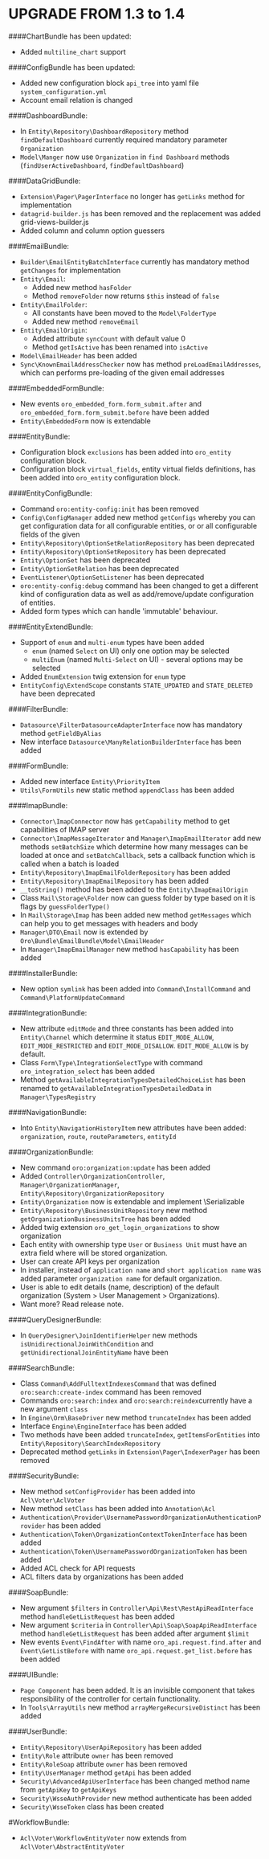 UPGRADE FROM 1.3 to 1.4
=======================


####ChartBundle has been updated:
- Added `multiline_chart` support

####ConfigBundle has been updated:
- Added new configuration block `api_tree` into yaml file `system_configuration.yml`
- Account email relation is changed

####DashboardBundle:
- In `Entity\Repository\DashboardRepository` method `findDefaultDashboard` currently required mandatory parameter `Organization`
- `Model\Manger` now use `Organization` in `find Dashboard` methods (`findUserActiveDashboard`, `findDefaultDashboard`)

####DataGridBundle:
- `Extension\Pager\PagerInterface` no longer has `getLinks` method for implementation
- `datagrid-builder.js` has been removed and the replacement was added grid-views-builder.js
- Added column and column option guessers

####EmailBundle:
- `Builder\EmailEntityBatchInterface` currently has mandatory method `getChanges` for implementation
- `Entity\Email`:
    - Added new method `hasFolder`
    - Method `removeFolder` now returns `$this` instead of `false`
- `Entity\EmailFolder`:
    - All constants have been moved to the `Model\FolderType`
    - Added new method `removeEmail`
- `Entity\EmailOrigin`:
    - Added attribute `syncCount` with default value 0
    - Method `getIsActive` has been renamed into `isActive`
- `Model\EmailHeader` has been added
- `Sync\KnownEmailAddressChecker` now has method `preLoadEmailAddresses`, which can performs pre-loading of the given email addresses

####EmbeddedFormBundle:
- New events `oro_embedded_form.form_submit.after` and `oro_embedded_form.form_submit.before` have been added
- `Entity\EmbeddedForm` now is extendable

####EntityBundle:
- Configuration block `exclusions` has been added into `oro_entity` configuration block.
- Configuration block `virtual_fields`, entity virtual fields definitions, has been added into `oro_entity` configuration block.

####EntityConfigBundle:
- Command `oro:entity-config:init` has been removed
- `Config\ConfigManager` added new method `getConfigs` whereby you can get configuration data for all configurable entities, or or all configurable fields of the given
- `Entity\Repository\OptionSetRelationRepository` has been deprecated
- `Entity\Repository\OptionSetRepository` has been deprecated
- `Entity\OptionSet` has been deprecated
- `Entity\OptionSetRelation` has been deprecated
- `EventListener\OptionSetListener` has been deprecated
- `oro:entity-config:debug` command has been changed to get a different kind of configuration data as well as add/remove/update configuration of entities.
- Added form types which can handle 'immutable' behaviour.

####EntityExtendBundle:
- Support of `enum` and `multi-enum` types have been added
    - `enum` (named `Select` on UI) only one option may be selected
    - `multiEnum` (named `Multi-Select` on UI) - several options may be selected
- Added `EnumExtension` twig extension for `enum` type
- `EntityConfig\ExtendScope` constants `STATE_UPDATED` and `STATE_DELETED` have been deprecated

####FilterBundle:
- `Datasource\FilterDatasourceAdapterInterface` now has mandatory method `getFieldByAlias`
- New interface `Datasource\ManyRelationBuilderInterface` has been added

####FormBundle:
- Added new interface `Entity\PriorityItem`
- `Utils\FormUtils` new static method `appendClass` has been added

####ImapBundle:
- `Connector\ImapConnector` now has `getCapability` method to get capabilities of IMAP server
- `Connector\ImapMessageIterator` and `Manager\ImapEmailIterator` add new methods `setBatchSize` which determine how many messages can be loaded at once and `setBatchCallback`, sets a callback function which is called when a batch is loaded
- `Entity\Repository\ImapEmailFolderRepository` has been added
- `Entity\Repository\ImapEmailRepository` has been added
- `__toString()` method has been added to the `Entity\ImapEmailOrigin`
- Class `Mail\Storage\Folder` now can guess folder by type based on it is flags by `guessFolderType()`
- In `Mail\Storage\Imap` has been added new method `getMessages` which can help you to get messages with headers and body
- `Manager\DTO\Email` now is extended by `Oro\Bundle\EmailBundle\Model\EmailHeader`
- In `Manager\ImapEmailManager` new method `hasCapability` has been added

####InstallerBundle:
- New option `symlink` has been added into `Command\InstallCommand` and `Command\PlatformUpdateCommand`

####IntegrationBundle:
- New attribute `editMode` and three constants has been added into `Entity\Channel` which determine it status `EDIT_MODE_ALLOW`, `EDIT_MODE_RESTRICTED` and `EDIT_MODE_DISALLOW`. `EDIT_MODE_ALLOW` is by default.
- Class `Form\Type\IntegrationSelectType` with command `oro_integration_select` has been added
- Method `getAvailableIntegrationTypesDetailedChoiceList` has been renamed to `getAvailableIntegrationTypesDetailedData` in `Manager\TypesRegistry`

####NavigationBundle:
-  Into `Entity\NavigationHistoryItem` new attributes have been added: `organization`, `route`, `routeParameters`, `entityId`

####OrganizationBundle:
- New command `oro:organization:update` has been added
- Added `Controller\OrganizationController`, `Manager\OrganizationManager`, `Entity\Repository\OrganizationRepository`
- `Entity\Organization` now is extendable and implement  \Serializable
- `Entity\Repository\BusinessUnitRepository` new method `getOrganizationBusinessUnitsTree` has been added
- Added twig extension `oro_get_login_organizations` to show organization
- Each entity with ownership type `User` or `Business Unit` must have an extra field where will be stored organization.
- User can create API keys per organization
- In installer, instead of `application name` and `short application name` was added parameter `organization name` for default organization.
- User is able to edit details (name, description) of the default organization (System > User Management > Organizations).
- Want more? Read release note.

####QueryDesignerBundle:
- In `QueryDesigner\JoinIdentifierHelper` new methods `isUnidirectionalJoinWithCondition` and `getUnidirectionalJoinEntityName` have been

####SearchBundle:
- Class `Command\AddFulltextIndexesCommand` that was defined `oro:search:create-index` command has been removed
- Commands `oro:search:index` and `oro:search:reindex`currently have a new argument `class`
- In `Engine\Orm\BaseDriver` new method `truncateIndex` has been added
- Interface `Engine\EngineInterface` has been added
- Two methods have been added `truncateIndex`, `getItemsForEntities` into `Entity\Repository\SearchIndexRepository`
- Deprecated method `getLinks` in `Extension\Pager\IndexerPager` has been removed

####SecurityBundle:
- New method `setConfigProvider` has been added into `Acl\Voter\AclVoter`
- New method `setClass` has been added into `Annotation\Acl`
- `Authentication\Provider\UsernamePasswordOrganizationAuthenticationProvider` has been added
- `Authentication\Token\OrganizationContextTokenInterface` has been added
- `Authentication\Token\UsernamePasswordOrganizationToken` has been added
- Added ACL check for API requests
- ACL filters data by organizations has been added

####SoapBundle:
- New argument `$filters` in `Controller\Api\Rest\RestApiReadInterface` method `handleGetListRequest` has been added
- New argument `$criteria` in `Controller\Api\Soap\SoapApiReadInterface` method `handleGetListRequest`  has been added after argument `$limit`
- New events `Event\FindAfter` with name `oro_api.request.find.after` and `Event\GetListBefore` with name `oro_api.request.get_list.before` has been added

####UIBundle:
- `Page Component` has been added. It is an invisible component that takes responsibility of the controller for certain functionality.
- In `Tools\ArrayUtils` new method `arrayMergeRecursiveDistinct` has been added

####UserBundle:
- `Entity\Repository\UserApiRepository` has been added
- `Entity\Role` attribute `owner` has been removed
- `Entity\RoleSoap` attribute `owner` has been removed
- `Entity\UserManager` method `getApi` has been added
- `Security\AdvancedApiUserInterface` has been changed method name from `getApiKey` to `getApiKeys`
- `Security\WsseAuthProvider` new method authenticate has been added
- `Security\WsseToken` class has been created

#WorkflowBundle:
- `Acl\Voter\WorkflowEntityVoter` now extends from `Acl\Voter\AbstractEntityVoter`
